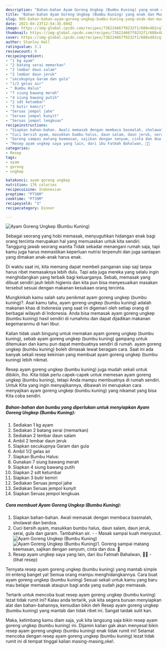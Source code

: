 ```yaml
---
description: "Bahan-bahan Ayam Goreng Ungkep (Bumbu Kuning) yang enak dan Mudah Dibuat"
title: "Bahan-bahan Ayam Goreng Ungkep (Bumbu Kuning) yang enak dan Mudah Dibuat"
slug: 905-bahan-bahan-ayam-goreng-ungkep-bumbu-kuning-yang-enak-dan-mudah-dibuat
date: 2021-04-23T12:54:35.694Z
image: https://img-global.cpcdn.com/recipes/736224667f0232f1/680x482cq70/ayam-goreng-ungkep-bumbu-kuning-foto-resep-utama.jpg
thumbnail: https://img-global.cpcdn.com/recipes/736224667f0232f1/680x482cq70/ayam-goreng-ungkep-bumbu-kuning-foto-resep-utama.jpg
cover: https://img-global.cpcdn.com/recipes/736224667f0232f1/680x482cq70/ayam-goreng-ungkep-bumbu-kuning-foto-resep-utama.jpg
author: Stanley Hall
ratingvalue: 3.1
reviewcount: 9
recipeingredient:
- "1 kg ayam"
- "2 batang serai memarkan"
- "2 lembar daun salam"
- "2 lembar daun jeruk"
- "secukupnya Garam dan gula"
- "1/2 gelas air"
- " Bumbu Halus"
- "7 siung bawang merah"
- "4 siung bawang putih"
- "2 sdt ketumbar"
- "3 butir kemiri"
- "Seruas jempol jahe"
- "Seruas jempol kunyit"
- "Seruas jempol lengkuas"
recipeinstructions:
- "Siapkan bahan-bahan. Awali memasak dengan membaca basmalah, sholawat dan berdoa."
- "Cuci bersih ayam, masukkan bumbu halus, daun salam, daun jeruk, serai, gula dan garam. Tambahkan air.   Masak sampai kuah menyusut."
- "Goreng sampai matang keemasan, sajikan dengan senyum, cinta dan doa. 🖤"
- "Resep ayam ungkep saya yang lain, dari ibu Fatmah Bahalwan, 🖤🥰           (lihat resep)"
categories:
- Resep
tags:
- ayam
- goreng
- ungkep

katakunci: ayam goreng ungkep 
nutrition: 176 calories
recipecuisine: Indonesian
preptime: "PT36M"
cooktime: "PT39M"
recipeyield: "3"
recipecategory: Dinner

---
```



![Ayam Goreng Ungkep (Bumbu Kuning)](https://img-global.cpcdn.com/recipes/736224667f0232f1/680x482cq70/ayam-goreng-ungkep-bumbu-kuning-foto-resep-utama.jpg)

Sebagai seorang yang hobi memasak, menyuguhkan hidangan enak bagi orang tercinta merupakan hal yang memuaskan untuk kita sendiri. Tanggung jawab seorang  wanita Tidak sekadar menangani rumah saja, tapi kamu juga harus memastikan keperluan nutrisi terpenuhi dan juga santapan yang dimakan anak-anak harus enak.

Di waktu  saat ini, kita memang dapat membeli panganan siap saji tanpa harus ribet memasaknya lebih dulu. Tapi ada juga mereka yang selalu ingin menghidangkan yang terbaik bagi keluarganya. Sebab, memasak yang dibuat sendiri jauh lebih higienis dan kita pun bisa menyesuaikan masakan tersebut sesuai dengan makanan kesukaan orang tercinta. 



Mungkinkah kamu salah satu penikmat ayam goreng ungkep (bumbu kuning)?. Asal kamu tahu, ayam goreng ungkep (bumbu kuning) adalah makanan khas di Indonesia yang saat ini digemari oleh setiap orang di berbagai wilayah di Indonesia. Anda bisa memasak ayam goreng ungkep (bumbu kuning) hasil sendiri di rumahmu dan dapat dijadikan makanan kegemaranmu di hari libur.

Kalian tidak usah bingung untuk memakan ayam goreng ungkep (bumbu kuning), sebab ayam goreng ungkep (bumbu kuning) gampang untuk ditemukan dan kamu pun dapat membuatnya sendiri di rumah. ayam goreng ungkep (bumbu kuning) boleh dimasak lewat beragam cara. Saat ini ada banyak sekali resep kekinian yang membuat ayam goreng ungkep (bumbu kuning) lebih nikmat.

Resep ayam goreng ungkep (bumbu kuning) juga mudah sekali untuk dibikin, lho. Kita tidak perlu capek-capek untuk memesan ayam goreng ungkep (bumbu kuning), tetapi Anda mampu membuatnya di rumah sendiri. Untuk Kita yang ingin menyajikannya, dibawah ini merupakan cara menyajikan ayam goreng ungkep (bumbu kuning) yang nikamat yang bisa Kita coba sendiri.

<!--inarticleads1-->

##### Bahan-bahan dan bumbu yang diperlukan untuk menyiapkan Ayam Goreng Ungkep (Bumbu Kuning):

1. Sediakan 1 kg ayam
1. Sediakan 2 batang serai (memarkan)
1. Sediakan 2 lembar daun salam
1. Ambil 2 lembar daun jeruk
1. Siapkan secukupnya Garam dan gula
1. Ambil 1/2 gelas air
1. Siapkan  Bumbu Halus:
1. Gunakan 7 siung bawang merah
1. Siapkan 4 siung bawang putih
1. Siapkan 2 sdt ketumbar
1. Siapkan 3 butir kemiri
1. Sediakan Seruas jempol jahe
1. Sediakan Seruas jempol kunyit
1. Siapkan Seruas jempol lengkuas




<!--inarticleads2-->

##### Cara membuat Ayam Goreng Ungkep (Bumbu Kuning):

1. Siapkan bahan-bahan. Awali memasak dengan membaca basmalah, sholawat dan berdoa.
1. Cuci bersih ayam, masukkan bumbu halus, daun salam, daun jeruk, serai, gula dan garam. Tambahkan air.  -  - Masak sampai kuah menyusut.
<img src="https://img-global.cpcdn.com/steps/ab0e3968840e2a56/160x128cq70/ayam-goreng-ungkep-bumbu-kuning-langkah-memasak-2-foto.jpg" alt="Ayam Goreng Ungkep (Bumbu Kuning)"><img src="https://img-global.cpcdn.com/steps/55aca5761bfdd6c8/160x128cq70/ayam-goreng-ungkep-bumbu-kuning-langkah-memasak-2-foto.jpg" alt="Ayam Goreng Ungkep (Bumbu Kuning)">1. Goreng sampai matang keemasan, sajikan dengan senyum, cinta dan doa. 🖤
1. Resep ayam ungkep saya yang lain, dari ibu Fatmah Bahalwan, 🖤🥰 -           (lihat resep)




Ternyata resep ayam goreng ungkep (bumbu kuning) yang mantab simple ini enteng banget ya! Semua orang mampu menghidangkannya. Cara buat ayam goreng ungkep (bumbu kuning) Sesuai sekali untuk kamu yang baru mau belajar memasak ataupun bagi anda yang sudah jago memasak.

Tertarik untuk mencoba buat resep ayam goreng ungkep (bumbu kuning) lezat tidak rumit ini? Kalau anda tertarik, yuk kita segera buruan menyiapkan alat dan bahan-bahannya, kemudian bikin deh Resep ayam goreng ungkep (bumbu kuning) yang mantab dan tidak ribet ini. Sangat taidak sulit kan. 

Maka, ketimbang kamu diam saja, yuk kita langsung saja bikin resep ayam goreng ungkep (bumbu kuning) ini. Dijamin kalian gak akan menyesal bikin resep ayam goreng ungkep (bumbu kuning) enak tidak rumit ini! Selamat mencoba dengan resep ayam goreng ungkep (bumbu kuning) lezat tidak rumit ini di tempat tinggal kalian masing-masing,oke!.

